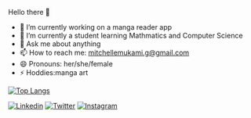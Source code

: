 Hello there 👋 

- 🔭 I’m currently working on a manga reader app
- 🌱 I’m currently a student learning Mathmatics and Computer Science
- 💬 Ask me about anything
- 📫 How to reach me: mitchellemukami.g@gmail.com
- 😄 Pronouns: her/she/female
- ⚡ Hoddies:manga art

[![Top Langs](https://github-readme-stats.vercel.app/api/top-langs/?username=Michellemukami&layout=compact&theme=synthwave)](https://github.com/Michellemukami/github-readme-stats)

[![Linkedin][linkedin]][linkedin-url]
[![Twitter][twitter]][twitter-url]
[![Instagram][instagram]][instagram-url]
<!-- MARKDOWN LINKS & IMAGES -->
<!-- https://www.markdownguide.org/basic-syntax/#reference-style-links -->
[linkedin-url]: https://linkedin.com/in/michelle-mukami-72ab7118a
[twitter-url]: https://twitter.com/GiatuMichelle
[instagram-url]: https://www.instagram.com/_kami_mukami_/ 
[instagram]: https://img.shields.io/badge/Instagram-informational?style=flat&logo=Instagram&logoColor=white&color=E4405F
[linkedin]: https://img.shields.io/badge/Linkedin-informational?style=flat&logo=Linkedin&logoColor=white&color=0A66C2
[twitter]: https://img.shields.io/badge/Twitter-informational?style=flat&logo=Twitter&logoColor=white&color=1DA1F2

